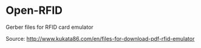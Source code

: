 # Open-RFID
Gerber files for RFID card emulator

Source:
http://www.kukata86.com/en/files-for-download-pdf-rfid-emulator
